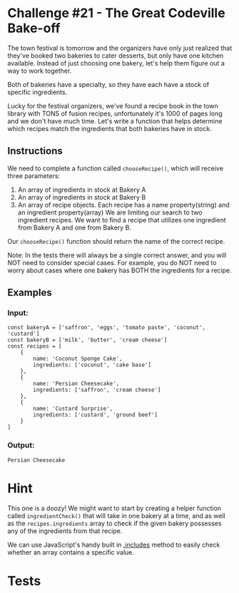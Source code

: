 
# Challenge #21 - The Great Codeville Bake-off
The town festival is tomorrow and the organizers have only just realized that they've booked two bakeries to cater desserts, but only have one kitchen available. Instead of just choosing one bakery, let's help them figure out a way to work together.

Both of bakeries have a specialty, so they have each have a stock of specific ingredients.

Lucky for the festival organizers, we've found a recipe book in the town library with TONS of fusion recipes, unfortunately it's 1000 of pages long and we don't have much time. Let's write a function that helps determine which recipes match the ingredients that both bakeries have in stock.

## Instructions
We need to complete a function called `chooseRecipe()`, which will receive three parameters:

1. An array of ingredients in stock at Bakery A
2. An array of ingredients in stock at Bakery B
3. An array of recipe objects. Each recipe has a name property(string) and an ingredient property(array)
We are limiting our search to two ingredient recipes. We want to find a recipe that utilizes one ingredient from Bakery A and one from Bakery B.

Our `chooseRecipe()` function should return the name of the correct recipe.

Note: In the tests there will always be a single correct answer, and you will NOT need to consider special cases. For example, you do NOT need to worry about cases where one bakery has BOTH the ingredients for a recipe.

## Examples

### Input:
```
const bakeryA = ['saffron', 'eggs', 'tomato paste', 'coconut', 'custard']
const bakeryB = ['milk', 'butter', 'cream cheese']
const recipes = [
    {
        name: 'Coconut Sponge Cake',
        ingredients: ['coconut', 'cake base']
    },
    {
        name: 'Persian Cheesecake',
        ingredients: ['saffron', 'cream cheese']
    },
    {
        name: 'Custard Surprise',
        ingredients: ['custard', 'ground beef']
    }
]
```

### Output:
```
Persian Cheesecake
```

# Hint
This one is a doozy! We might want to start by creating a helper function called `ingredientCheck()` that will take in one bakery at a time, and as well as the `recipes.ingredients` array to check if the given bakery possesses any of the ingredients from that recipe.

We can use JavaScript's handy built in [.includes](https://developer.mozilla.org/en-US/docs/Web/JavaScript/Reference/Global_Objects/Array/includes) method to easily check whether an array contains a specific value.

# Tests
